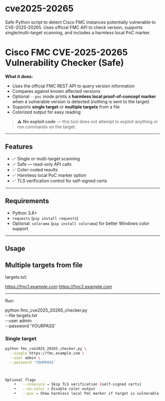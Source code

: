 # cve2025-20265
Safe Python script to detect Cisco FMC instances potentially vulnerable to CVE-2025-20265.  Uses official FMC API to check version, supports single/multi-target scanning, and includes  a harmless local PoC marker.


# Cisco FMC CVE-2025-20265 Vulnerability Checker (Safe)


**What it does:**
- Uses the official FMC REST API to query version information
- Compares against known affected versions
- Optional `--poc` mode prints a **harmless local proof-of-concept marker** when a vulnerable version is detected (nothing is sent to the target)
- Supports **single target** or **multiple targets** from a file
- Colorized output for easy reading

> ⚠️ **No exploit code** — this tool does not attempt to exploit anything or run commands on the target.

---

## Features
- ✅ Single or multi-target scanning
- ✅ Safe — read-only API calls
- ✅ Color-coded results
- ✅ Harmless local PoC marker option
- ✅ TLS verification control for self-signed certs

---

## Requirements
- Python 3.8+
- `requests` (`pip install requests`)
- Optional: `colorama` (`pip install colorama`) for better Windows color support

---

## Usage


## Multiple targets from file

targets.txt:

https://fmc1.example.com
https://fmc2.example.com


--- 

Run:

python fmc_cve2025_20265_checker.py \
  --file targets.txt \
  --user admin \
  --password 'YOURPASS'

### Single target
```bash
python fmc_cve2025_20265_checker.py \
  --single https://fmc.example.com \
  --user admin \
  --password 'YOURPASS'



Optional flags
	•	--insecure → Skip TLS verification (self-signed certs)
	•	--no-color → Disable color output
	•	--poc → Show harmless local PoC marker if target is vulnerable





